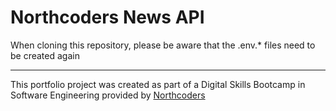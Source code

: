 # Northcoders News API

When cloning this repository, please be aware that the .env.\* files need to be created again

---

This portfolio project was created as part of a Digital Skills Bootcamp in Software Engineering provided by [Northcoders](https://northcoders.com/)
